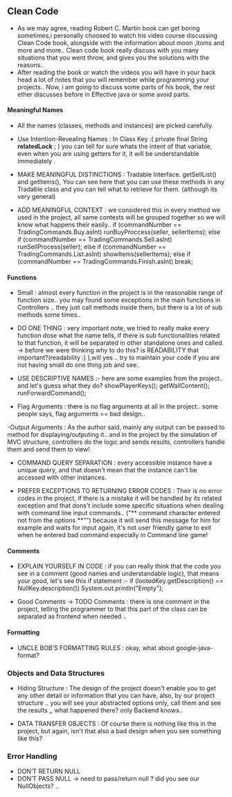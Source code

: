 ## Clean Code 
 
  - As we may agree, reading Robert C. Martin book can get boring sometimes,i personally choosed to watch his video course discussing Clean Code book,
      alongside with the information about moon ,itoms and more and more.. Clean code book really discuss with you many situations that
  you went throw, and gives you the solutions with the reasons.. 
  - After reading the book or watch the videos you will have in your back head a lot of notes that you will 
  remember while programming your projects.. Now, i am going to discuss some parts of his book, the rest ether discusses before in Effective java
  or some avoid parts.   

#### Meaningful Names

 - All the names (classes, methods and instances) are picked carefully.
 
 - Use Intention-Revealing Names : In Class Key :( private final String **relatedLock** ; ) you can tell for sure whats the intent of that variable, even when you are using getters for it, it will be understandable immediately .
 
 - MAKE MEANINGFUL DISTINCTIONS : Tradable Interface. getSellList() and getItems(), You can see here that you can use these methods in any Tradable class and you can tell what to retrieve for them. (although its very general)
 
 - ADD MEANINGFUL CONTEXT : we considered this in every method we used in the project, all same contests will be grouped together so we will know
 what happens their easily.. 
 if (commandNumber == TradingCommands.Buy.asInt) runBuyProccess(seller, sellerItems);
           else if (commandNumber == TradingCommands.Sell.asInt) runSellProcess(seller);
           else if (commandNumber == TradingCommands.List.asInt) showItems(sellerItems);
           else if (commandNumber == TradingCommands.Finish.asInt) break;
 
 #### Functions 
 - Small : almost every function in the project is in the reasonable range of function size.. you may found some exceptions in the main functions in Controllers .. they just call methods inside them, but there is a lot of sub methods some times..
 
 - DO ONE THING : very important note, we tried to really make every function dose what the name tells, if there is sub 
 functionalities related to that function, it will be separated in other standalone ones and called.
 -> before we were thinking why to do this? is READABILITY that important?(readability :) ),will yes .. try to maintain your code if you are not having small do one thing job
 and see..
 
 - USE DESCRIPTIVE NAMES :- here are some examples from the project.. and let's guess what they do?
    showPlayerKeys();
    getWallContent();
    runForwardCommand();
 - Flag Arguments : there is no flag arguments at all in the project.. some people says, flag arguments == bad design..
 
 -Output Arguments : As the author said, mainly any output can be passed to method for displaying/outputing it.. and in the project 
 by the simulation of MVC structure, controllers do the logic and sends results, controllers handle them and send them to view!  
 
 - COMMAND QUERY SEPARATION : every accessible instance  have a unique query, and that doesn't mean that the instance can't be accessed with other instances.
 
 - PREFER EXCEPTIONS TO RETURNING ERROR CODES : Their is no error codes in the project, if there is a mistake it will be handled by its related exception
 and that dons't include some specific  situations when dealing with command line input commands.. ("** command character entered not from the options **"")
     because it will send this message for him for example and waits for input again, it's not user friendly game to exit when he entered bad command especially in Command line game!
    
 #### Comments 
 
 - EXPLAIN YOURSELF IN CODE : if you can really think that the code you see in a comment (good names and understandable logic),
  that means your good, let's see this if  statement :-
  if (lootedKey.getDescription() == NullKey.description()) System.out.println("Empty");
  
  - Good Comments -> TODO Comments : there is one comment in the project, telling the programmer to 
    that this part of the class can be separated as frontend when needed ..  

#### Formatting 
  
  - UNCLE BOB’S FORMATTING RULES : okay, what about google-java-format?
  
### Objects and Data Structures

  - Hiding Structure : The design of the project doesn't enable you to get any other detail or information that you can have,
  also, by our project structure .. you will see your abstracted options only, call them and see the results ,, what happened there? only Backend knows..
  
  - DATA TRANSFER OBJECTS : Of course there is nothing like this in the project, but again, isn't that also a bad design when you see something like this?

### Error Handling

  - DON’T RETURN NULL
  - DON’T PASS NULL
            -> need to pass/return null ? did you see our NullObjects? .. 

